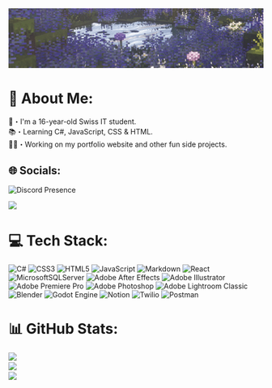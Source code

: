 <div align="center">
    <img alt="Coding" width="900" src="Header.gif">
</div>

# 💫 About Me:
👋・I'm a 16-year-old Swiss IT student.<br>
📚・Learning C#, JavaScript, CSS & HTML.<br>
🧑‍💻・Working on my portfolio website and other fun side projects.


## 🌐 Socials:
![Discord Presence](https://lanyard.kyrie25.dev/api/699913103378350122?showBanner=true)
<!--    
First Value     : Name left color
Second Value    : Name right color
Third Value     : 
Fourth Value    : 
Fifth Value     : 
-->

<div>
  <a href="mailto:reazn.dev@gmail.com">
    <img src="https://img.shields.io/badge/GMAIL-black?style=for-the-badge&logo=gmail&logoColor=white&color=1b2932"/>
  </a>
</div>

# 💻 Tech Stack:
![C#](https://img.shields.io/badge/c%23-%23239120.svg?style=for-the-badge&logo=csharp&logoColor=white) ![CSS3](https://img.shields.io/badge/css3-%231572B6.svg?style=for-the-badge&logo=css3&logoColor=white) ![HTML5](https://img.shields.io/badge/html5-%23E34F26.svg?style=for-the-badge&logo=html5&logoColor=white) ![JavaScript](https://img.shields.io/badge/javascript-%23323330.svg?style=for-the-badge&logo=javascript&logoColor=%23F7DF1E) ![Markdown](https://img.shields.io/badge/markdown-%23000000.svg?style=for-the-badge&logo=markdown&logoColor=white) ![React](https://img.shields.io/badge/react-%2320232a.svg?style=for-the-badge&logo=react&logoColor=%2361DAFB) ![MicrosoftSQLServer](https://img.shields.io/badge/Microsoft%20SQL%20Server-CC2927?style=for-the-badge&logo=microsoft%20sql%20server&logoColor=white) ![Adobe After Effects](https://img.shields.io/badge/Adobe%20After%20Effects-9999FF.svg?style=for-the-badge&logo=Adobe%20After%20Effects&logoColor=white) ![Adobe Illustrator](https://img.shields.io/badge/adobe%20illustrator-%23FF9A00.svg?style=for-the-badge&logo=adobe%20illustrator&logoColor=white) ![Adobe Premiere Pro](https://img.shields.io/badge/Adobe%20Premiere%20Pro-9999FF.svg?style=for-the-badge&logo=Adobe%20Premiere%20Pro&logoColor=white) ![Adobe Photoshop](https://img.shields.io/badge/adobe%20photoshop-%2331A8FF.svg?style=for-the-badge&logo=adobe%20photoshop&logoColor=white) ![Adobe Lightroom Classic](https://img.shields.io/badge/Adobe%20Lightroom%20Classic-31A8FF.svg?style=for-the-badge&logo=Adobe%20Lightroom%20Classic&logoColor=white) ![Blender](https://img.shields.io/badge/blender-%23F5792A.svg?style=for-the-badge&logo=blender&logoColor=white) ![Godot Engine](https://img.shields.io/badge/GODOT-%23FFFFFF.svg?style=for-the-badge&logo=godot-engine) ![Notion](https://img.shields.io/badge/Notion-%23000000.svg?style=for-the-badge&logo=notion&logoColor=white) ![Twilio](https://img.shields.io/badge/Twilio-F22F46?style=for-the-badge&logo=Twilio&logoColor=white) ![Postman](https://img.shields.io/badge/Postman-FF6C37?style=for-the-badge&logo=postman&logoColor=white)
# 📊 GitHub Stats:
![](https://github-readme-stats.vercel.app/api?username=florianruby&theme=vue-dark&hide_border=false&include_all_commits=false&count_private=false)<br/>
![](https://github-readme-streak-stats.herokuapp.com/?user=florianruby&theme=vue-dark&hide_border=false)<br/>
![](https://github-readme-stats.vercel.app/api/top-langs/?username=florianruby&theme=vue-dark&hide_border=false&include_all_commits=false&count_private=false&layout=compact)
